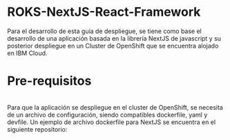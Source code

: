 # ROKS-NextJS-React-Framework
Para el desarrollo de esta guia de despliegue, se tiene como base el desarrollo de una aplicación basada en la librería NextJS de javascript y su posterior despliegue en un Cluster de OpenShift que se encuentra alojado en IBM Cloud.
# Pre-requisitos
<br/>
Para que la aplicación se despliegue en el cluster de OpenShift, se necesita de un archivo de configuración, siendo compatibles dockerfile, yaml y devfile. Un ejemplo de archivo dockerfile para NextJS se encuentra en el siguiente repositorio: 
